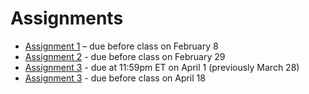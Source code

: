 # Assignments
- [Assignment 1](Assignment1.pdf) – due before class on February 8
- [Assignment 2](Assignment2.pdf) - due before class on February 29
- [Assignment 3](Assignment3.pdf) - due at 11:59pm ET on April 1 (previously March 28)
- [Assignment 3](Assignment4.pdf) - due before class on April 18
